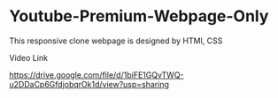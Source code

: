 # Youtube-Premium-Webpage-Only
This responsive clone webpage is designed by HTMl, CSS 



Video Link

https://drive.google.com/file/d/1biFE1GQvTWQ-u2DDaCp6GfdjobqrOk1d/view?usp=sharing

